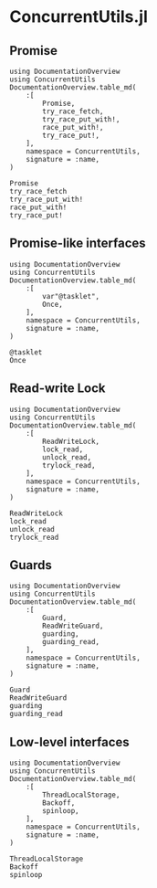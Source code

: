 # ConcurrentUtils.jl

## Promise

```@eval
using DocumentationOverview
using ConcurrentUtils
DocumentationOverview.table_md(
    :[
        Promise,
        try_race_fetch,
        try_race_put_with!,
        race_put_with!,
        try_race_put!,
    ],
    namespace = ConcurrentUtils,
    signature = :name,
)
```

```@docs
Promise
try_race_fetch
try_race_put_with!
race_put_with!
try_race_put!
```

## Promise-like interfaces

```@eval
using DocumentationOverview
using ConcurrentUtils
DocumentationOverview.table_md(
    :[
        var"@tasklet",
        Once,
    ],
    namespace = ConcurrentUtils,
    signature = :name,
)
```

```@docs
@tasklet
Once
```

## Read-write Lock

```@eval
using DocumentationOverview
using ConcurrentUtils
DocumentationOverview.table_md(
    :[
        ReadWriteLock,
        lock_read,
        unlock_read,
        trylock_read,
    ],
    namespace = ConcurrentUtils,
    signature = :name,
)
```

```@docs
ReadWriteLock
lock_read
unlock_read
trylock_read
```

## Guards

```@eval
using DocumentationOverview
using ConcurrentUtils
DocumentationOverview.table_md(
    :[
        Guard,
        ReadWriteGuard,
        guarding,
        guarding_read,
    ],
    namespace = ConcurrentUtils,
    signature = :name,
)
```

```@docs
Guard
ReadWriteGuard
guarding
guarding_read
```

## Low-level interfaces

```@eval
using DocumentationOverview
using ConcurrentUtils
DocumentationOverview.table_md(
    :[
        ThreadLocalStorage,
        Backoff,
        spinloop,
    ],
    namespace = ConcurrentUtils,
    signature = :name,
)
```

```@docs
ThreadLocalStorage
Backoff
spinloop
```
